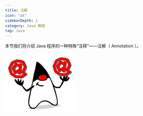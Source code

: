 ```yaml
---
title: 注解
icon: "at"
sidebarDepth: 1
category: Java 教程
tag: Java
---
```



本节我们将介绍 Java 程序的一种特殊“注释”——注解（ Annotation ）。

![](./assets/20221121103925.png)

